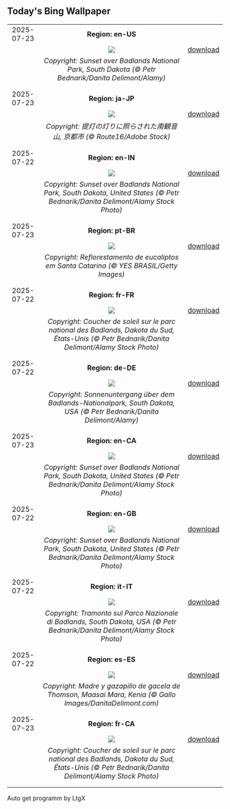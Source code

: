 ## Today's Bing Wallpaper
|      |      |      |
| :----: | :----: | :----: |
|2025-07-23|**Region: en-US**||
||![](https://www.bing.com/th?id=OHR.BadlandsSunset_EN-US5821746223_UHD.jpg&pid=hp&w=1152&h=648&rs=1&c=4)| [download](https://www.bing.com/th?id=OHR.BadlandsSunset_EN-US5821746223_UHD.jpg)|
||*Copyright: Sunset over Badlands National Park, South Dakota (© Petr Bednarik/Danita Delimont/Alamy)*
||
|||
|2025-07-23|**Region: ja-JP**||
||![](https://www.bing.com/th?id=OHR.GionFestival2025_JA-JP8597633874_UHD.jpg&pid=hp&w=1152&h=648&rs=1&c=4)| [download](https://www.bing.com/th?id=OHR.GionFestival2025_JA-JP8597633874_UHD.jpg)|
||*Copyright: 提灯の灯りに照らされた南観音山, 京都市 (© Route16/Adobe Stock)*
||
|||
|2025-07-22|**Region: en-IN**||
||![](https://www.bing.com/th?id=OHR.BadlandsSunset_EN-IN8164722915_UHD.jpg&pid=hp&w=1152&h=648&rs=1&c=4)| [download](https://www.bing.com/th?id=OHR.BadlandsSunset_EN-IN8164722915_UHD.jpg)|
||*Copyright: Sunset over Badlands National Park, South Dakota, United States (© Petr Bednarik/Danita Delimont/Alamy Stock Photo)*
||
|||
|2025-07-23|**Region: pt-BR**||
||![](https://www.bing.com/th?id=OHR.EucaliptoSC_PT-BR8170247706_UHD.jpg&pid=hp&w=1152&h=648&rs=1&c=4)| [download](https://www.bing.com/th?id=OHR.EucaliptoSC_PT-BR8170247706_UHD.jpg)|
||*Copyright: Reflorestamento de eucaliptos em Santa Catarina (© YES BRASIL/Getty Images)*
||
|||
|2025-07-22|**Region: fr-FR**||
||![](https://www.bing.com/th?id=OHR.BadlandsSunset_FR-FR5355431035_UHD.jpg&pid=hp&w=1152&h=648&rs=1&c=4)| [download](https://www.bing.com/th?id=OHR.BadlandsSunset_FR-FR5355431035_UHD.jpg)|
||*Copyright: Coucher de soleil sur le parc national des Badlands, Dakota du Sud, États-Unis (© Petr Bednarik/Danita Delimont/Alamy Stock Photo)*
||
|||
|2025-07-22|**Region: de-DE**||
||![](https://www.bing.com/th?id=OHR.BadlandsSunset_DE-DE6485321128_UHD.jpg&pid=hp&w=1152&h=648&rs=1&c=4)| [download](https://www.bing.com/th?id=OHR.BadlandsSunset_DE-DE6485321128_UHD.jpg)|
||*Copyright: Sonnenuntergang über dem Badlands-Nationalpark, South Dakota, USA (© Petr Bednarik/Danita Delimont/Alamy)*
||
|||
|2025-07-23|**Region: en-CA**||
||![](https://www.bing.com/th?id=OHR.BadlandsSunset_EN-CA5588224292_UHD.jpg&pid=hp&w=1152&h=648&rs=1&c=4)| [download](https://www.bing.com/th?id=OHR.BadlandsSunset_EN-CA5588224292_UHD.jpg)|
||*Copyright: Sunset over Badlands National Park, South Dakota, United States (© Petr Bednarik/Danita Delimont/Alamy Stock Photo)*
||
|||
|2025-07-22|**Region: en-GB**||
||![](https://www.bing.com/th?id=OHR.BadlandsSunset_EN-GB0865631210_UHD.jpg&pid=hp&w=1152&h=648&rs=1&c=4)| [download](https://www.bing.com/th?id=OHR.BadlandsSunset_EN-GB0865631210_UHD.jpg)|
||*Copyright: Sunset over Badlands National Park, South Dakota, United States (© Petr Bednarik/Danita Delimont/Alamy Stock Photo)*
||
|||
|2025-07-22|**Region: it-IT**||
||![](https://www.bing.com/th?id=OHR.BadlandsSunset_IT-IT3807784060_UHD.jpg&pid=hp&w=1152&h=648&rs=1&c=4)| [download](https://www.bing.com/th?id=OHR.BadlandsSunset_IT-IT3807784060_UHD.jpg)|
||*Copyright: Tramonto sul Parco Nazionale di Badlands, South Dakota, USA (© Petr Bednarik/Danita Delimont/Alamy Stock Photo)*
||
|||
|2025-07-22|**Region: es-ES**||
||![](https://www.bing.com/th?id=OHR.ThomsonGazelle_ES-ES5485485713_UHD.jpg&pid=hp&w=1152&h=648&rs=1&c=4)| [download](https://www.bing.com/th?id=OHR.ThomsonGazelle_ES-ES5485485713_UHD.jpg)|
||*Copyright: Madre y gazapillo de gacela de Thomson, Maasai Mara, Kenia (© Gallo Images/DanitaDelimont.com)*
||
|||
|2025-07-23|**Region: fr-CA**||
||![](https://www.bing.com/th?id=OHR.BadlandsSunset_FR-CA7616067476_UHD.jpg&pid=hp&w=1152&h=648&rs=1&c=4)| [download](https://www.bing.com/th?id=OHR.BadlandsSunset_FR-CA7616067476_UHD.jpg)|
||*Copyright: Coucher de soleil sur le parc national des Badlands, Dakota du Sud, États-Unis (© Petr Bednarik/Danita Delimont/Alamy Stock Photo)*
||
|||

Auto get programm by LtgX
